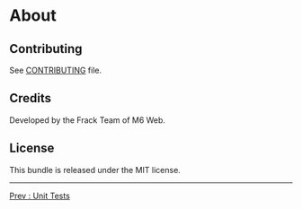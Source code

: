 # About

## Contributing

See [CONTRIBUTING](../../CONTRIBUTING.md) file.

## Credits

Developed by the Frack Team of M6 Web.

## License

This bundle is released under the MIT license.

---

[Prev : Unit Tests](unit_tests.md)
